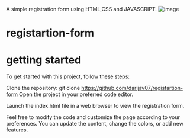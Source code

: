 

A simple registration form using HTML,CSS and JAVASCRIPT.
![image](https://github.com/darijav07/registartion-form/assets/133110275/4ae454db-463b-4299-97d5-188b76072b5f)

# registartion-form


# getting started
To get started with this project, follow these steps:

Clone the repository:
git clone https://github.com/darijav07/registartion-form
Open the project in your preferred code editor.

Launch the index.html file in a web browser to view the registration form.

Feel free to modify the code and customize the page according to your preferences. You can update the content, change the colors, or add new features.
